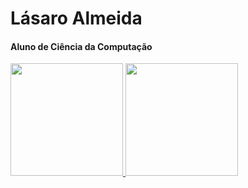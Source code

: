 # Lásaro Almeida

<h4>Aluno de Ciência da Computação</h4>
<div>
  <a href="https://github.com/Lazlo-coder">
  <img height="180em" src="https://github-readme-stats.vercel.app/api?username=LasaroAlmeida&show_icons=true&theme=radical&include_all_commits=true&count_private=true"/>
  <img height="180em" src="https://github-readme-stats.vercel.app/api/top-langs/?username=LasaroAlmeida&layout=compact&langs_count=7&theme=radical"/>
</div>
